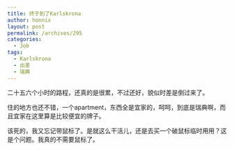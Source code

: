 ```yaml
---
title: 终于到了Karlskrona
author: honnix
layout: post
permalink: /archives/295
categories:
  - Job
tags:
  - Karlskrona
  - 出差
  - 瑞典
---
```

二十五六个小时的路程，还真的是很累，不过还好，貌似时差是倒过来了。

住的地方也还不错，一个apartment，东西全是宜家的，呵呵，到底是瑞典啊，而且宜家在这里算是比较便宜的牌子。

该死的，我又忘记带鼠标了。是就这么干活儿，还是去买一个破鼠标临时用用？这是个问题。我真的不需要鼠标了。